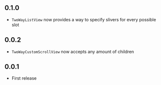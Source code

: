 ## 0.1.0

- `TwoWayListView` now provides a way to specify slivers for every possible slot

## 0.0.2

- `TwoWayCustomScrollView` now accepts any amount of children

## 0.0.1

- First release
